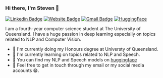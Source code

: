### Hi there, I'm Steven 👋
[![Linkedin Badge](https://img.shields.io/badge/-stevenlimcorn-blue?style=flat&logo=Linkedin&logoColor=white&link=https://www.linkedin.com/in/stevenlimcorn/)](https://www.linkedin.com/in/stevenlimcorn/)
[![Website Badge](https://img.shields.io/badge/-stevenlimcorn-1B88FE?style=flat&logo=Google-Chrome&logoColor=white&link=https://stevenlimcorn.github.io/)](https://stevenlimcorn.github.io/)
[![Gmail Badge](https://img.shields.io/badge/-stevenlimcorn-c14438?style=flat&logo=Gmail&logoColor=white&link=mailto:stevenlimcorn@gmail.com)](mailto:stevenlimcorn@gmail.com)
[![HuggingFace](https://img.shields.io/badge/%F0%9F%A4%97-Steven%20Limcorn-yellow)](https://huggingface.co/StevenLimcorn)

I am a fourth-year computer science student at The University of Queensland. I have a huge passion in deep learning especially on topics related to NLP and Computer Vision.

- 🔭 I'm currently doing my Honours degree at Universty of Queensland.
- 🌱 I'm currently learning on topics related to NLP and Speech.
- 🤗 You can find my NLP and Speech models on [huggingface](https://huggingface.co/StevenLimcorn)
- 💬 Feel free to get in touch through my email or my social media accounts 😁.

